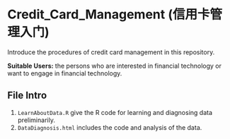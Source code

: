 # Credit_Card_Management (信用卡管理入门)
Introduce the procedures of credit card management in this repository. 

**Suitable Users:** the persons who are interested in financial technology or want to engage in financial technology.

## File Intro
1. `LearnAboutData.R` give the R code for learning and diagnosing data preliminarily.
2. `DataDiagnosis.html` includes the code and analysis of the data.
